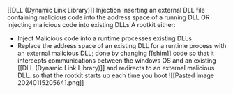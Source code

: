 [[DLL (Dynamic Link Library)]] Injection
Inserting an external DLL file containing malicious code into the address space of a running DLL OR injecting malicious code into existing DLLs 
A rootkit either:
- Inject Malicious code into a runtime processes existing DLLs
- Replace the address space of an existing DLL for a runtime process with an external malicious DLL; done by changing [[shim]] code so that it intercepts communications between the windows OS and an existing [[DLL (Dynamic Link Library)]] and redirects to an external malicious DLL. 
so that the rootkit starts up each time you boot
![[Pasted image 20240115205641.png]]
